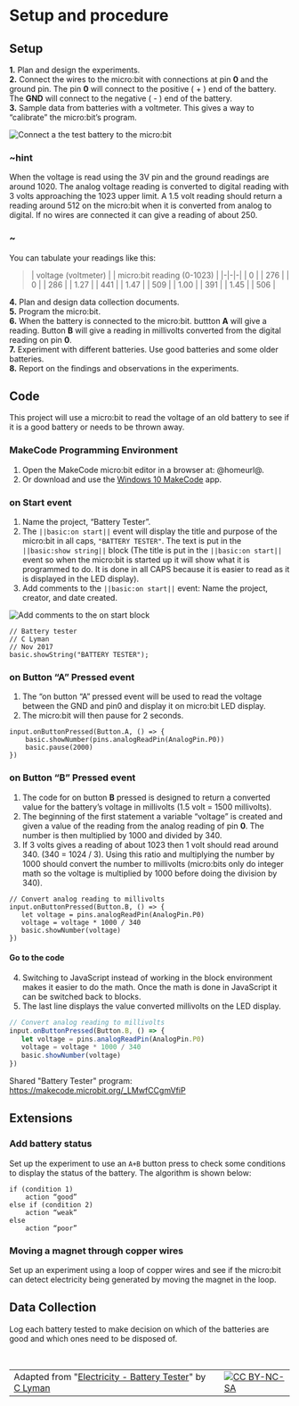 # Setup and procedure

## Setup

**1.** Plan and design the experiments.<br/>
**2.** Connect the wires to the micro:bit with connections at pin **0** and the ground pin. The pin **0** will connect to the positive ( + ) end of the battery. The **GND** will connect to the negative ( - ) end of the battery.<br/>
**3.** Sample data from batteries with a voltmeter. This gives a way to “calibrate” the micro:bit’s program.

![Connect a the test battery to the micro:bit](/static/courses/ucp-science/electricity/battery-tester-connect.jpg)

### ~hint

When the voltage is read using the 3V pin and the ground readings are around 1020. The analog voltage reading is converted to digital reading with 3 volts approaching the 1023 upper limit. A 1.5 volt reading should return a reading around 512 on the micro:bit when it is converted from analog to digital. If no wires are connected it can give a reading of about 250.

### ~

You can tabulate your readings like this:

>| voltage (voltmeter) | | micro:bit reading (0-1023) |
|-|-|-|
| 0 | | 276 |
| 0 | | 286 |
| 1.27 | | 441 |
| 1.47 | | 509 |
| 1.00 | | 391 |
| 1.45 | | 506 |

**4.** Plan and design data collection documents.<br/>
**5.** Program the micro:bit.<br/>
**6.** When the battery is connected to the micro:bit. buttton **A** will give a reading. Button **B** will give a reading in millivolts converted from the digital reading on pin **0**.<br/>
**7.** Experiment with different batteries. Use good batteries and some older batteries.<br/>
**8.** Report on the findings and observations in the experiments.

## Code

This project will use a micro:bit to read the voltage of an old battery to see if it is a good battery or needs to be thrown away.

### MakeCode Programming Environment

1. Open the MakeCode micro:bit editor in a browser at: @homeurl@.
2. Or download and use the [Windows 10 MakeCode](https://www.microsoft.com/store/apps/9PJC7SV48LCX) app.

### on Start event

1. Name the project, “Battery Tester”.
2. The ``||basic:on start||`` event will display the title and purpose of the micro:bit in all caps, `"BATTERY TESTER"`. The text is put in the ``||basic:show string||`` block (The title is put in the ``||basic:on start||`` event so when the micro:bit is started up it will show what it is programmed to do. It is done in all CAPS because it is easier to read as it is displayed in the LED display).
3. Add comments to the ``||basic:on start||`` event: Name the project, creator, and date created.

![Add comments to the on start block](/static/courses/ucp-science/electricity/add-comments.gif)

```blocks
// Battery tester
// C Lyman
// Nov 2017
basic.showString("BATTERY TESTER");
```

### on Button “A” Pressed event

1. The “on button “A” pressed event will be used to read the voltage between the GND and pin0 and display it on micro:bit LED display.
2. The micro:bit will then pause for 2 seconds.

```blocks
input.onButtonPressed(Button.A, () => {
    basic.showNumber(pins.analogReadPin(AnalogPin.P0))
    basic.pause(2000)
})
```

### on Button “B” Pressed event

1. The code for on button **B** pressed is designed to return a converted value for the battery’s voltage in millivolts (1.5 volt = 1500 millivolts).
2. The beginning of the first statement a variable “voltage” is created and given a value of the reading from the analog reading of pin **0**. The number is then multiplied by 1000 and divided by 340.
3. If 3 volts gives a reading of about 1023 then 1 volt should read around 340. (340 = 1024 / 3). Using this ratio and multiplying the number by 1000 should convert the number to millivolts (micro:bits only do integer math so the voltage is multiplied by 1000 before doing the division by 340).

```block
// Convert analog reading to millivolts
input.onButtonPressed(Button.B, () => {
   let voltage = pins.analogReadPin(AnalogPin.P0)
   voltage = voltage * 1000 / 340
   basic.showNumber(voltage)
})
```
#### Go to the code

4. Switching to JavaScript instead of working in the block environment makes it easier to do the math. Once the math is done in JavaScript it can be switched back to blocks. 
5. The last line displays the value converted millivolts on the LED display.

```typescript
// Convert analog reading to millivolts
input.onButtonPressed(Button.B, () => {
   let voltage = pins.analogReadPin(AnalogPin.P0)
   voltage = voltage * 1000 / 340
   basic.showNumber(voltage)
})
```

Shared "Battery Tester" program: https://makecode.microbit.org/_LMwfCCgmVfiP

## Extensions

### Add battery status

Set up the experiment to use an ``A+B`` button press to check some conditions to display the status of the battery. The algorithm is shown below:

```
if (condition 1)
    action “good”
else if (condition 2)
    action “weak”
else
    action “poor”
```

### Moving a magnet through copper wires

Set up an experiment using a loop of copper wires and see if the micro:bit can detect electricity being generated by moving the magnet in the loop.

## Data Collection

Log each battery tested to make decision on which of the batteries are good and which ones need to be disposed of.

<br/>

| | | |
|-|-|-|
| Adapted from "[Electricity - Battery Tester](https://drive.google.com/open?id=15Xry9jFsIzHHG7RpaIomLodl9pBjTiKDvtjkd227b7Y)" by [C Lyman](http://utahcoding.org) | | [![CC BY-NC-SA](https://licensebuttons.net/l/by-nc-sa/4.0/80x15.png)](https://creativecommons.org/licenses/by-nc-sa/4.0/) |
